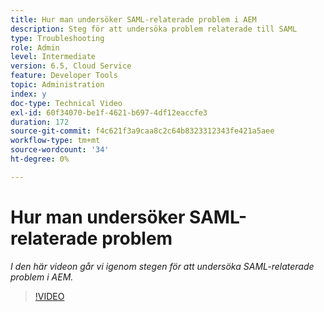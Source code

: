 ```yaml
---
title: Hur man undersöker SAML-relaterade problem i AEM
description: Steg för att undersöka problem relaterade till SAML
type: Troubleshooting
role: Admin
level: Intermediate
version: 6.5, Cloud Service
feature: Developer Tools
topic: Administration
index: y
doc-type: Technical Video
exl-id: 60f34070-be1f-4621-b697-4df12eaccfe3
duration: 172
source-git-commit: f4c621f3a9caa8c2c64b8323312343fe421a5aee
workflow-type: tm+mt
source-wordcount: '34'
ht-degree: 0%

---
```


# Hur man undersöker SAML-relaterade problem

*I den här videon går vi igenom stegen för att undersöka SAML-relaterade problem i AEM.*

>[!VIDEO](https://video.tv.adobe.com/v/335466?quality=12&learn=on)
